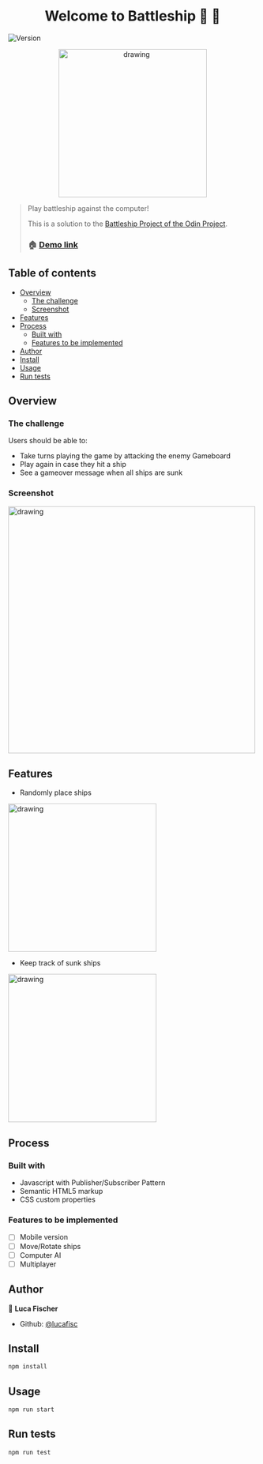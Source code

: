 
<p align="center">
<h1 align="center">Welcome to Battleship 👋 🚢</h1>
</p>


  <img alt="Version" src="https://img.shields.io/badge/version-0.1.0-blue.svg?cacheSeconds=2592000" />

<p align="center">
<img src="https://i.imgur.com/xbQuHvK.png" alt="drawing" width="300"/>
</p>







> Play battleship against the computer!
> 
> This is a solution to the [Battleship Project of the Odin Project](https://www.theodinproject.com/lessons/node-path-javascript-battleship).
> 
> ### 🏠 [Demo link](https://lucafisc.github.io/battleship/)



## Table of contents

- [Overview](#overview)
  - [The challenge](#the-challenge)
  - [Screenshot](#screenshot)
- [Features](#features)
- [Process](#process)
    - [Built with](#built-with)
    - [Features to be implemented](features-to-be-implemented)
- [Author](#author)
- [Install](#install)
- [Usage](#usage)
- [Run tests](#run-tests)


## Overview

### The challenge

Users should be able to:

-  Take turns playing the game by attacking the enemy Gameboard
-  Play again in case they hit a ship
-  See a gameover message when all ships are sunk


### Screenshot
<img src="https://i.imgur.com/cPRMM8U.gif" alt="drawing" width="500"/>


## Features
* Randomly place ships

<img src="https://i.imgur.com/mcClYHk.giff" alt="drawing" width="300"/>

* Keep track of sunk ships
<img src="https://i.imgur.com/Ml86g2f.gif" alt="drawing" width="300"/>

## Process

### Built with

- Javascript with Publisher/Subscriber Pattern
- Semantic HTML5 markup
- CSS custom properties

### Features to be implemented

- [ ] Mobile version
- [ ] Move/Rotate ships
- [ ] Computer AI
- [ ] Multiplayer

## Author

👤 **Luca Fischer**

* Github: [@lucafisc](https://github.com/lucafisc)


## Install

```sh
npm install
```

## Usage

```sh
npm run start
```

## Run tests

```sh
npm run test
```

